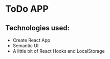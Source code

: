 # ToDo APP

## Technologies used:

-   Create React App
-   Semantic UI
-   A little bit of React Hooks and LocalStorage
